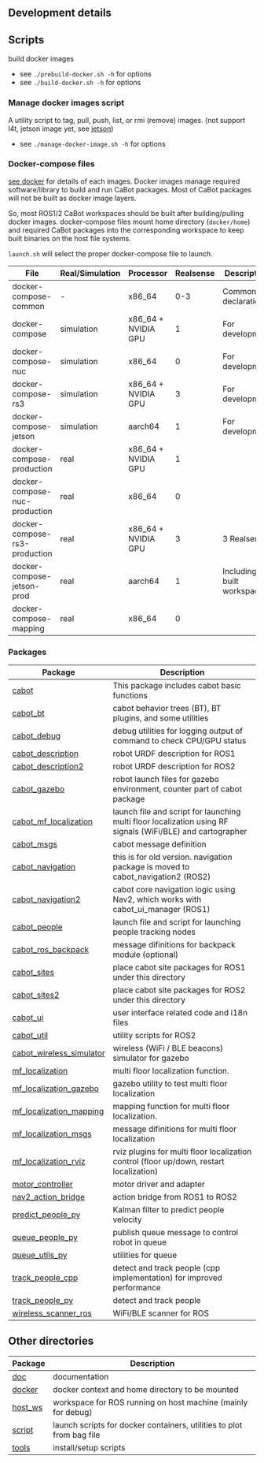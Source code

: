 ## Development details

## Scripts

build docker images 

- see `./prebuild-docker.sh -h` for options
- see `./build-docker.sh -h` for options

### Manage docker images script

A utility script to tag, pull, push, list, or rmi (remove) images.
(not support l4t, jetson image yet, see [jetson](jetson.md))

- see `./manage-docker-image.sh -h` for options

### Docker-compose files

[see docker](../docker) for details of each images.
Docker images manage required software/library to build and run CaBot packages.
Most of CaBot packages will not be built as docker image layers.

So, most ROS1/2 CaBot workspaces should be built after building/pulling docker images.
docker-compose files mount home directory (`docker/home`) and required CaBot packages into the corresponding workspace to keep built binaries on the host file systems.

`launch.sh` will select the proper docker-compose file to launch.

|File|Real/Simulation|Processor|Realsense|Description|
|---|---|---|---|---|
|docker-compose-common|-|x86_64|0-3|Common declaration|
|docker-compose|simulation|x86_64 + NVIDIA GPU|1|For development|
|docker-compose-nuc|simulation|x86_64|0|For development|
|docker-compose-rs3|simulation|x86_64 + NVIDIA GPU|3|For development|
|docker-compose-jetson|simulation|aarch64|1|For development|
|docker-compose-production|real|x86_64 + NVIDIA GPU|1|
|docker-compose-nuc-production|real|x86_64|0|
|docker-compose-rs3-production|real|x86_64 + NVIDIA GPU|3|3 Realsense|
|docker-compose-jetson-prod|real|aarch64|1|Including built workspace|
|docker-compose-mapping|real|x86_64|0|

### Packages

|Package|Description|
|---|---|
|[cabot](../cabot)|This package includes cabot basic functions|
|[cabot_bt](../cabot_bt)|cabot behavior trees (BT), BT plugins, and some utilities|
|[cabot_debug](../cabot_debug)|debug utilities for logging output of command to check CPU/GPU status|
|[cabot_description](../cabot_description)|robot URDF description for ROS1|
|[cabot_description2](../cabot_description2)|robot URDF description for ROS2|
|[cabot_gazebo](../cabot_gazebo)|robot launch files for gazebo environment, counter part of cabot package|
|[cabot_mf_localization](../cabot_mf_localization)|launch file and script for launching multi floor localization using RF signals (WiFi/BLE) and cartographer|
|[cabot_msgs](../cabot_msgs)|cabot message definition|
|[cabot_navigation](../cabot_navigation)|this is for old version. navigation package is moved to cabot_navigation2 (ROS2)|
|[cabot_navigation2](../cabot_navigation2)|cabot core navigation logic using Nav2, which works with cabot_ui_manager (ROS1)|
|[cabot_people](../cabot_people)|launch file and script for launching people tracking nodes|
|[cabot_ros_backpack](../cabot_ros_backpack)|message difinitions for backpack module (optional)|
|[cabot_sites](../cabot_sites)|place cabot site packages for ROS1 under this directory|
|[cabot_sites2](../cabot_sites2)|place cabot site packages for ROS2 under this directory|
|[cabot_ui](../cabot_ui)|user interface related code and i18n files|
|[cabot_util](../cabot_util)|utility scripts for ROS2|
|[cabot_wireless_simulator](../cabot_wireless_simulator)|wireless (WiFi / BLE beacons) simulator for gazebo|
|[mf_localization](../mf_localization)|multi floor localization function.|
|[mf_localization_gazebo](../mf_localization_gazebo)|gazebo utility to test multi floor localization|
|[mf_localization_mapping](../mf_localization_mapping)|mapping function for multi floor localization.|
|[mf_localization_msgs](../mf_localization_msgs)|message difinitions for multi floor localization|
|[mf_localization_rviz](../mf_localization_rviz)|rviz plugins for multi floor localization control (floor up/down, restart localization)|
|[motor_controller](../motor_controller)|motor driver and adapter|
|[nav2_action_bridge](../nav2_action_bridge)|action bridge from ROS1 to ROS2|
|[predict_people_py](../predict_people_py)|Kalman filter to predict people velocity|
|[queue_people_py](../queue_people_py)|publish queue message to control robot in queue|
|[queue_utils_py](../queue_utils_py)|utilities for queue|
|[track_people_cpp](../track_people_cpp)|detect and track people (cpp implementation) for improved performance|
|[track_people_py](../track_people_py)|detect and track people|
|[wireless_scanner_ros](../wireless_scanner_ros)|WiFi/BLE scanner for ROS|

## Other directories

|Package|Description|
|---|---|
|[doc](../doc)|documentation|
|[docker](../docker)|docker context and home directory to be mounted|
|[host_ws](../host_ws)|workspace for ROS running on host machine (mainly for debug)|
|[script](../script)|launch scripts for docker containers, utilities to plot from bag file|
|[tools](../tools)|install/setup scripts|
